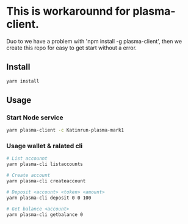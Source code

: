 # This is workarounnd for plasma-client.
Duo to we have a problem with 'npm install -g plasma-client', then we create this repo for easy to get start without a error.

## Install
```sh
yarn install
```

## Usage
### Start Node service
```sh
yarn plasma-client -c Katinrun-plasma-mark1
```

### Usage wallet & ralated cli
```sh
# List accounnt
yarn plasma-cli listaccounts

# Create account
yarn plasma-cli createaccount

# Deposit <account> <token> <amount>
yarn plasma-cli deposit 0 0 100

# Get balance <account>
yarn plasma-cli getbalance 0
```
